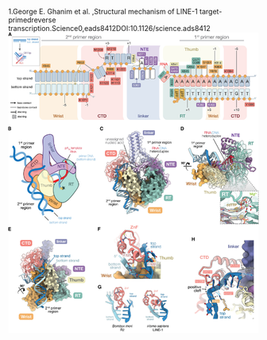 1.George E. Ghanim et al. ,Structural mechanism of LINE-1 target-primedreverse transcription.Science0,eads8412DOI:10.1126/science.ads8412
![alt text](science.ads8412-f2.jpg)
